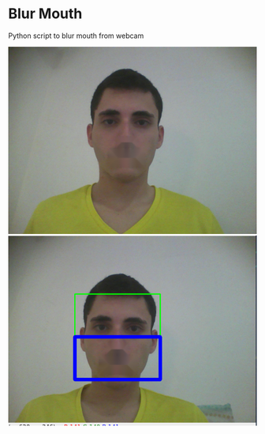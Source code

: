 # Blur Mouth

Python script to blur mouth from webcam

![demo](demo1.png) ![demo with marks](demo2.png)
